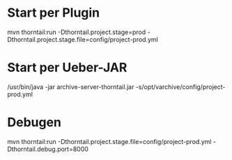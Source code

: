 # Start per Plugin
mvn thorntail:run -Dthorntail.project.stage=prod -Dthorntail.project.stage.file=config/project-prod.yml

# Start per Ueber-JAR
/usr/bin/java -jar archive-server-thorntail.jar -s/opt/varchive/config/project-prod.yml

# Debugen
mvn thorntail:run -Dthorntail.project.stage.file=config/project-prod.yml -Dthorntail.debug.port=8000
